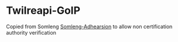 # Twilreapi-GoIP
Copied from Somleng [Somleng-Adhearsion](https://github.com/somleng/twilreapi) to allow non certification authority verification 
